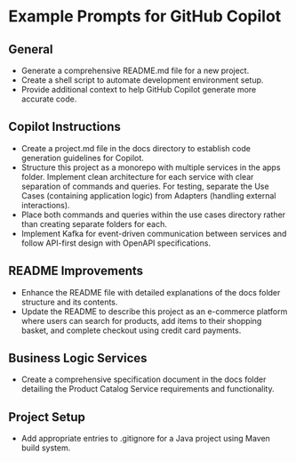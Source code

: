 # Example Prompts for GitHub Copilot

## General
- Generate a comprehensive README.md file for a new project.
- Create a shell script to automate development environment setup.
- Provide additional context to help GitHub Copilot generate more accurate code.

## Copilot Instructions

- Create a project.md file in the docs directory to establish code generation guidelines for Copilot.
- Structure this project as a monorepo with multiple services in the apps folder. Implement clean architecture for each service with clear separation of commands and queries. For testing, separate the Use Cases (containing application logic) from Adapters (handling external interactions). 
- Place both commands and queries within the use cases directory rather than creating separate folders for each.
- Implement Kafka for event-driven communication between services and follow API-first design with OpenAPI specifications.

## README Improvements

- Enhance the README file with detailed explanations of the docs folder structure and its contents.
- Update the README to describe this project as an e-commerce platform where users can search for products, add items to their shopping basket, and complete checkout using credit card payments.

## Business Logic Services

- Create a comprehensive specification document in the docs folder detailing the Product Catalog Service requirements and functionality.

## Project Setup

- Add appropriate entries to .gitignore for a Java project using Maven build system.

